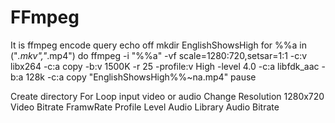 # FFmpeg
It is ffmpeg encode query
echo off
mkdir EnglishShowsHigh
for %%a in ("*.mkv","*.mp4") do ffmpeg -i  "%%a" -vf scale=1280:720,setsar=1:1 -c:v libx264 -c:a copy -b:v 1500K -r 25 -profile:v High -level 4.0 -c:a libfdk_aac -b:a 128k  -c:a copy "EnglishShowsHigh\%%~na.mp4"
pause



Create directory
For Loop
input video or audio
Change Resolution 1280x720
Video Bitrate
FramwRate
Profile
Level
Audio Library
Audio Bitrate
